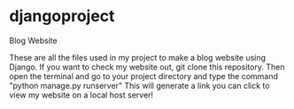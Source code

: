 # djangoproject
Blog Website

These are all the files used in my project to make a blog website using Django.
If you want to check my website out, git clone this repository.
Then open the terminal and go to your project directory and type the command "python manage.py runserver"
This will generate a link you can click to view my website on a local host server!
